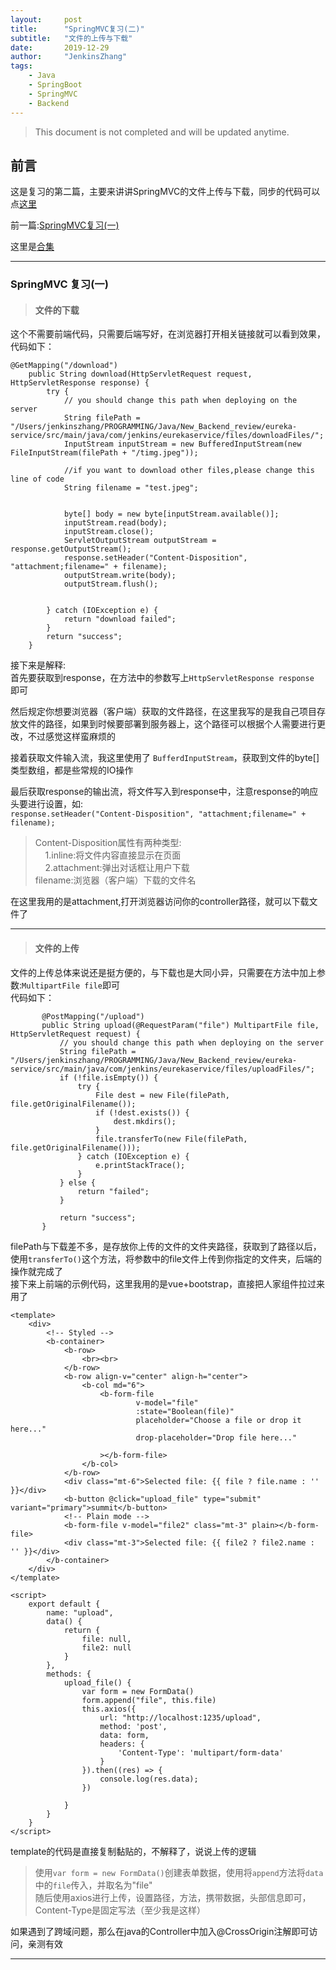```yaml
---
layout:     post
title:      "SpringMVC复习(二)"
subtitle:   "文件的上传与下载"
date:       2019-12-29
author:     "JenkinsZhang"
tags:
    - Java
    - SpringBoot
    - SpringMVC
    - Backend
---
```

> This document is not completed and will be updated anytime.

## 前言
这是复习的第二篇，主要来讲讲SpringMVC的文件上传与下载，同步的代码可以点[这里](https://github.com/JenkinsZhang/springboot_springcloud_review)

前一篇:[SpringMVC复习(一)](https://jenkinszhang.github.io/2019/12/28/hello-my-blog/)

这里是[合集](https://jenkinszhang.github.io/archive/?tag=SpringMVC)

---
### SpringMVC 复习(一)
>#### 文件的下载

这个不需要前端代码，只需要后端写好，在浏览器打开相关链接就可以看到效果，代码如下：  

```
@GetMapping("/download")
    public String download(HttpServletRequest request, HttpServletResponse response) {
        try {
            // you should change this path when deploying on the server
            String filePath = "/Users/jenkinszhang/PROGRAMMING/Java/New_Backend_review/eureka-service/src/main/java/com/jenkins/eurekaservice/files/downloadFiles/";
            InputStream inputStream = new BufferedInputStream(new FileInputStream(filePath + "/timg.jpeg"));

            //if you want to download other files,please change this line of code
            String filename = "test.jpeg";


            byte[] body = new byte[inputStream.available()];
            inputStream.read(body);
            inputStream.close();
            ServletOutputStream outputStream = response.getOutputStream();
            response.setHeader("Content-Disposition", "attachment;filename=" + filename);
            outputStream.write(body);
            outputStream.flush();


        } catch (IOException e) {
            return "download failed";
        }
        return "success";
    }
```

接下来是解释:  
首先要获取到response，在方法中的参数写上```HttpServletResponse response ```即可  

然后规定你想要浏览器（客户端）获取的文件路径，在这里我写的是我自己项目存放文件的路径，如果到时候要部署到服务器上，这个路径可以根据个人需要进行更改，不过感觉这样蛮麻烦的  

接着获取文件输入流，我这里使用了 ```BufferdInputStream```，获取到文件的byte[]类型数组，都是些常规的IO操作  

最后获取response的输出流，将文件写入到response中，注意response的响应头要进行设置，如:  
```response.setHeader("Content-Disposition", "attachment;filename=" + filename);```  

>Content-Disposition属性有两种类型:  
>&nbsp;&nbsp;&nbsp;&nbsp;1.inline:将文件内容直接显示在页面  
>&nbsp;&nbsp;&nbsp;&nbsp;2.attachment:弹出对话框让用户下载  
>filename:浏览器（客户端）下载的文件名  

在这里我用的是attachment,打开浏览器访问你的controller路径，就可以下载文件了

---
>#### 文件的上传

文件的上传总体来说还是挺方便的，与下载也是大同小异，只需要在方法中加上参数:```MultipartFile file```即可  
代码如下：  
```    
       @PostMapping("/upload")
       public String upload(@RequestParam("file") MultipartFile file, HttpServletRequest request) {
           // you should change this path when deploying on the server
           String filePath = "/Users/jenkinszhang/PROGRAMMING/Java/New_Backend_review/eureka-service/src/main/java/com/jenkins/eurekaservice/files/uploadFiles/";
           if (!file.isEmpty()) {
               try {
                   File dest = new File(filePath, file.getOriginalFilename());
                   if (!dest.exists()) {
                       dest.mkdirs();
                   }
                   file.transferTo(new File(filePath, file.getOriginalFilename()));
               } catch (IOException e) {
                   e.printStackTrace();
               }
           } else {
               return "failed";
           }
   
           return "success";
       }
```
filePath与下载差不多，是存放你上传的文件的文件夹路径，获取到了路径以后，使用```transferTo()```这个方法，将参数中的file文件上传到你指定的文件夹，后端的操作就完成了  
接下来上前端的示例代码，这里我用的是vue+bootstrap，直接把人家组件拉过来用了
```
<template>
	<div>
		<!-- Styled -->
		<b-container>
			<b-row>
				<br><br>
			</b-row>
			<b-row align-v="center" align-h="center">
				<b-col md="6">
					<b-form-file
							v-model="file"
							:state="Boolean(file)"
							placeholder="Choose a file or drop it here..."
							drop-placeholder="Drop file here..."
					
					></b-form-file>
				</b-col>
			</b-row>
			<div class="mt-6">Selected file: {{ file ? file.name : '' }}</div>
			<b-button @click="upload_file" type="submit" variant="primary">summit</b-button>
			<!-- Plain mode -->
			<b-form-file v-model="file2" class="mt-3" plain></b-form-file>
			<div class="mt-3">Selected file: {{ file2 ? file2.name : '' }}</div>
		</b-container>
	</div>
</template>

<script>
    export default {
        name: "upload",
        data() {
            return {
                file: null,
                file2: null
            }
        },
        methods: {
            upload_file() {
                var form = new FormData()
                form.append("file", this.file)
                this.axios({
                    url: "http://localhost:1235/upload",
                    method: 'post',
                    data: form,
                    headers: {
                        'Content-Type': 'multipart/form-data'
                    }
                }).then((res) => {
                    console.log(res.data);
                })

            }
        }
    }
</script>

```
template的代码是直接复制黏贴的，不解释了，说说上传的逻辑  
>使用```var form = new FormData()```创建表单数据，使用将```append```方法将```data```中的```file```传入，并取名为"file"  
>随后使用axios进行上传，设置路径，方法，携带数据，头部信息即可，Content-Type是固定写法（至少我是这样）

如果遇到了跨域问题，那么在java的Controller中加入@CrossOrigin注解即可访问，亲测有效

---

